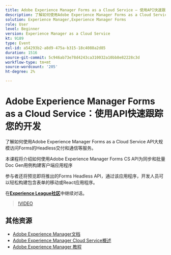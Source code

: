 ```yaml
---
title: Adobe Experience Manager Forms as a Cloud Service — 使用API快速跟踪您的开发
description: 了解如何使用Adobe Experience Manager Forms as a Cloud Service API大规模访问Forms的Headless交付和通信等服务。 本课程将介绍如何使用Adobe Experience Manager Forms CS API为同步和Batch Doc Gen用例构建客户端应用程序。 参与者还将预览即将推出的Forms Headless API，通过该应用程序，开发人员可以轻松构建包含表单的移动或React应用程序。
solution: Experience Manager,Experience Manager Forms
role: User
level: Beginner
version: Experience Manager as a Cloud Service
kt: 9189
type: Event
exl-id: a54293b2-a8d9-475a-b315-18c4088a2d85
duration: 1516
source-git-commit: 5c946ab73e78d4243ca310032a10bb8e82228c3d
workflow-type: tm+mt
source-wordcount: '205'
ht-degree: 2%

---
```


# Adobe Experience Manager Forms as a Cloud Service：使用API快速跟踪您的开发

了解如何使用Adobe Experience Manager Forms as a Cloud Service API大规模访问Forms的Headless交付和通信等服务。 

本课程将介绍如何使用Adobe Experience Manager Forms CS API为同步和批量Doc Gen用例构建客户端应用程序

参与者还将预览即将推出的Forms Headless API，通过该应用程序，开发人员可以轻松构建包含表单的移动或React应用程序。

在&#x200B;**[Experience League社区](https://adobe.ly/3zKLQrw)**&#x200B;中继续对话。

>[!VIDEO](https://video.tv.adobe.com/v/337724/?quality=12&learn=on&hidetitle=true)

## 其他资源

- [Adobe Experience Manager文档](https://experienceleague.adobe.com/docs/experience-manager-cloud-service.html?lang=zh-Hans)
- [Adobe Experience Manager Cloud Service概述](https://experienceleague.adobe.com/docs/experience-manager-cloud-service/overview/home.html?lang=zh-Hans)
- [Adobe Experience Manager 教程](https://experienceleague.adobe.com/docs/experience-manager-tutorials.html?lang=zh-Hans)
